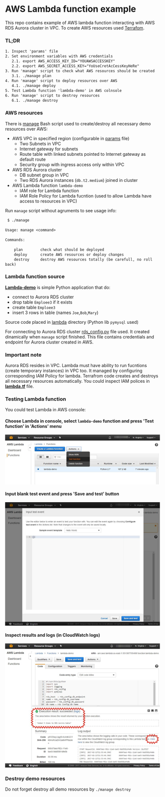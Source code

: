 # AWS Lambda function example

This repo contains example of AWS lambda function interacting with AWS RDS Aurora cluster in VPC.
To create AWS resources used [Terrafom](http://terraform.io).

### TL;DR

```
1. Inspect 'params' file
2. Set environment variables with AWS credentials
   2.1. export AWS_ACCESS_KEY_ID="YOUAWSACCESSKEY"
   2.2. export AWS_SECRET_ACCESS_KEY="YoUseCretAcCessKeyHeRe"
3. Run 'manage' script to check what AWS resources should be created
   3.1. ./manage plan
4. Run 'manage' script to deploy resources over AWS
   4.1. ./manage deploy
5. Test Lambda function 'lambda-demo' in AWS colnsole
6. Run 'manage' script to destroy resources
   6.1. ./manage destroy
```

### AWS resources

There is [manage](manage) Bash script used to create/destroy all necessary demo resources over AWS:

- AWS VPC in specified region (configurable in [params](params) file)
  - Two Subnets in VPC
  - Internet gateway for subnets
  - Route table with linked subnets pointed to Internet gateway as default route
  - Security group with ingress access only within VPC
- AWS RDS Aurora cluster
  - DB subnet group in VPC
  - Two RDS Aurora instances (`db.t2.medium`) joined in cluster
- AWS Lambda function `lambda-demo`
  - IAM role for Lambda function
  - IAM Role Policy for Lambda fucntion (used to allow Lambda have access to resources in VPC)

Run `manage` script without agruments to see usage info:

```
 $ ./manage

Usage: manage <command>

Commands:

    plan        check what should be deployed
    deploy      create AWS resources or deploy changes
    destroy     destroy AWS resources totally (be carefull, no roll back)

```

### Lambda function source

**[Lambda-demo](lambda/lambda-demo.py)** is simple Python application that do:

- connect to Aurora RDS cluster
- drop table `Emploee3` if it exists
- create table `Emploee3`
- insert 3 rows in table (names `Joe`,`Bob`,`Mary`)

Source code placed in [lambda](lambda) directory (Python lib `pymysql` used)

For connecting to Aurora RDS cluster [rds_config.py](lambda/rds_config.py) file used. It created dinamically when `manage` script finished.
This file contains credentials and endpoint for Aurora cluster created in AWS.

### Important note

Aurora RDS resides in VPC. Lambda must have ability to run fucntions (create temporary instances) in VPC too. It managed
by configuring corresponding IAM Policy for lambda. Terrafrom code creates and destroys all necessary resources automatically.
You could inspect IAM polices in **[lambda.tf](https://github.com/pureclouds/lambda-aurora-example/blob/master/tf/lambda.tf#L26-L55)** file.

### Testing Lambda function

You could test Lambda in AWS console:

#### Choose **Lambda** in console, select `lambda-demo` function and press 'Test function' in 'Actions' menu

![pic1](screens/pic1.jpg)

#### Input blank test event and press 'Save and test' button

![pic2](screens/pic2.jpg)

#### Inspect results and logs (in CloudWatch logs)

![pic3](screens/pic3.jpg)

### Destroy demo resources

Do not forget destroy all  demo resources by `./manage destroy`
